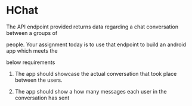 # HChat

The API endpoint provided returns data regarding a chat conversation between a groups of

people. Your assignment today is to use that endpoint to build an android app which meets the

below requirements

1. The app should showcase the actual conversation that took place between the users.

2. The app should show a how many messages each user in the conversation has sent